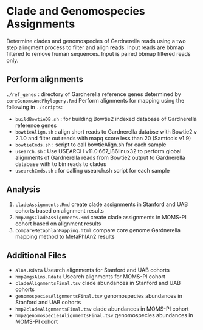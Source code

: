 # Clade and Genomospecies Assignments

Determine clades and genomospecies of Gardnerella reads using a two step alingment process to filter and align reads. Input reads are bbmap filtered to remove human sequences. Input is paired bbmap filtered reads only. 

## Perform alignments
`./ref_genes` : directory of Gardnerella reference genes determined by `coreGenomeAndPhylogeny.Rmd`
Perform alignments for mapping using the following in `./scripts`:  
* `buildBowtieDB.sh` : for building Bowtie2 indexed database of Gardnerella reference genes
* `bowtieAlign.sh` : align short reads to Gardnerella databse with Bowtie2 v 2.1.0 and filter out reads with mapq score less than 20 (Samtools v1.9)
* `bowtieCmds.sh` : script to call bowtieAlign.sh for each sample
* `usearch.sh` : Use USEARCH v11.0.667_i86linux32 to perform global alignments of Gardnerella reads from Bowtie2 output to Gardnerella database with  to bin reads to clades 
* `usearchCmds.sh` : for calling usearch.sh script for each sample

## Analysis
1) `cladeAssignments.Rmd` create clade assignments in Stanford and UAB cohorts based on alignment results
2) `hmp2mgsCladeAssignments.Rmd` create clade assignments in MOMS-PI cohort based on alignment results
3) `compareMetaphlanMapping.html` compare core genome Gardnerella mapping method to MetaPhlAn2 results

## Additional Files
* `alns.Rdata` Usearch alignments for Stanford and UAB cohorts
* `hmp2mgsAlns.Rdata` Usearch alignments for MOMS-PI cohort
* `cladeAlignmentsFinal.tsv` clade abundances in Stanford and UAB cohorts
* `genomospeciesAlignmentsFinal.tsv` genomospecies abundances in Stanford and UAB cohorts
* `hmp2cladeAlignmentsFinal.tsv` clade abundances in MOMS-PI cohort
* `hmp2genomospeciesAlignmentsFinal.tsv` genomospecies abundances in MOMS-PI cohort
